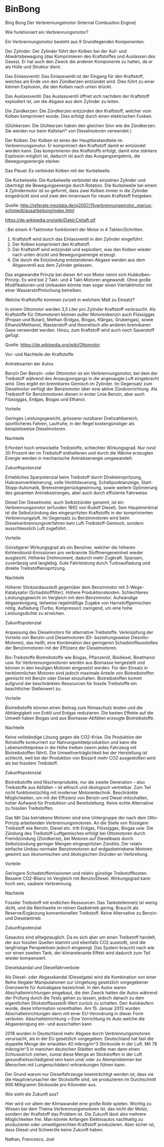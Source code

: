 # BinBong
Bing Bong
Der Verbrennungsmotor (Internal Combustion Engine)

Wie funktioniert ein Verbrennungsmotor?

Ein Verbrennungsmotor besteht aus 9 Grundlegenden Komponenten.

Der Zylinder: Der Zylinder führt den Kolben bei der Auf- und Abwärtsbewegung (das Komprimieren des Kraftstoffes und Auslassen des Gases). Er hat auch den Zweck die anderen Komponente zu halten, da er als Hülle und Struktur dient.

Das Einlassventil: Das Einlassventil ist der Eingang für den Kraftstoff, welches am Ende von den Zündkerzen entzündet wird. Dies führt zu einer kleinen Explosion, die den Kolben nach unten drückt.

Das Auslassventil: Das Auslassventil öffnet sich nachdem der Kraftstoff explodiert ist, um die Abgase aus dem Zylinder zu leiten.

Die Zündkerzen: Die Zündkerzen entzünden den Kraftstoff, welcher vom Kolben komprimiert wurde.
Dies erfolgt durch einen elektrischen Funken.

(Glühkerzen: Die Glühkerzen haben den gleichen Sinn wie die Zündkerzen. Sie werden nur beim Kaltstart* von Dieselmotoren verwendet.) 

Der Kolben: Der Kolben ist eines der Hauptbestandteile im Verbrennungsmotor. Er komprimiert den Kraftstoff damit er entzündet werden kann. Das komprimieren des Kraftstoffs erfolgt, damit eine stärkere Explosion möglich ist, dadurch ist auch das Ausgangsergebnis, die Bewegungsenergie stärker.

Das Pleuel: Es verbindet Kolben mit der Kurbelwelle. 

Die Kurbelwelle: Die Kurbelwelle verbindet die einzelnen Zylinder und überträgt die Bewegungsenergie durch Rotation. Die Kurbelwelle bei einem 4 Zylindermotor ist so geformt, dass zwei Kolben immer in die Zylinder eingedrückt sind und zwei den Innenraum für neuen Kraftstoff freigeben.

Quelle: http://referate.mezdata.de/sj2007/15verbrennungsmotor_marius-schmiedt/ausarbeitung/index.html

https://de.wikipedia.org/wiki/Datei:Cshaft.gif

: 
Bei einem 4-Taktmotor funktioniert der Motor in 4 Takten/Schritten.
1.	Kraftstoff wird durch das Einlassventil in den Zylinder eingeführt.
2.	Der Kolben komprimiert den Kraftstoff.
3.	Der Kraftstoff wird entzündet und explodiert, was den Kolben wieder nach unten drückt und Bewegungsenergie erzeugt.
4.	Die durch die Entzündung entstandenen Abgase werden aus dem Abgasventil aus dem Zylinder gelassen.

Das angewandte Prinzip bei dieser Art von Motor nennt sich Hubkolben-Prinzip. Es wird bei 2 Takt- und 4 Takt-Motoren angewandt. Ohne große Modifikationen und Umbauten könnte man sogar einen Viertaktmotor mit einer Wasserstoffmischung betreiben.

Welche Kraftstoffe kommen zurzeit in welchem Maß zu Einsatz?

In einem Ottomotor werden 3,5 Liter pro Zylinder Kraftstoff verbraucht. 
Als Kraftstoffe für Ottomotoren können außer Motorenbenzin auch Flüssiggas (Propan und Butan), Methan (Erdgas, Biogas, Klärgas, Grubengas), sowie Ethanol/Methanol, Wasserstoff und theoretisch alle anderen brennbaren Gase verwendet werden.
Hinzu, zum Kraftstoff wird auch noch Sauerstoff gefügt.  

Quelle: https://de.wikipedia.org/wiki/Ottomotor

Vor- und Nachteile der Kraftstoffe

Antriebsarten der Autos

Benzin
Der Benzin- oder Ottomotor ist ein Verbrennungsmotor, bei dem der Treibstoff während des Ansaugvorgangs in die angesaugte Luft eingebracht wird. Dies ergibt ein brennbares Gemisch im Zylinder. Im Gegensatz zum Dieselmotor verfügt der Benzinmotor über eine aktive Zündvorrichtung. Als Treibstoff für Benzinmotoren dienen in erster Linie Benzin, aber auch Flüssiggas, Erdgas, Biogas und Ethanol.

Vorteile

Geringes Leistungsgewicht, grösserer nutzbarer Drehzahlbereich, sportlicheres Fahren, Laufruhe, in der Regel kostengünstiger als beispielsweise Dieselmotoren.

Nachteile

Erfordert hoch entwickelte Treibstoffe, schlechter Wirkungsgrad. Nur rund 30 Prozent der im Treibstoff enthaltenen und durch die Wärme erzeugten Energie werden in mechanische Antriebsenergie umgewandelt.

Zukunftspotenzial

Erhebliches Sparpotenzial beim Treibstoff durch Direkteinspritzung, Hubraumverkleinerung, volle Ventilsteuerung, Schaltpunktanzeige, Start-Stopp-Automatik, Bremsenergierückgewinnung, sowie weitere Optimierung des gesamten Antriebsstranges, aber auch durch effiziente Fahrweise.

Diesel
Der Dieselmotor, auch Selbstzünder genannt, ist ein Verbrennungsmotor (erfunden 1892 von Rudolf Diesel). Sein Hauptmerkmal ist die Selbstzündung des eingespritzten Kraftstoffs in der komprimierten Verbrennungsluft. Im Gegensatz zu Benzinmotoren wird beim Dieselverbrennungsverfahren kein Luft-Treibstoff-Gemisch, sondern ausschliesslich Luft zugeführt.

Vorteile

Günstigerer Wirkungsgrad als ein Benziner, welcher die höheren Kohlendioxid-Emissionen pro verbrannte Stoffmengeneinheit wieder ausgleicht. Höheres Drehmoment, dadurch mehr Zugkraft. Sparsam, zuverlässig und langlebig. Gute Fahrleistung durch Turboaufladung und direkte Treibstoffeinspritzung.

Nachteile

Höherer Stickoxidausstoß gegenüber dem Benzinmotor mit 3-Wege-Katalysator (Schadstofffilter). Höhere Produktionskosten. Schlechteres Leistungsgewicht im Vergleich mit dem Benzinmotor. Aufwändige Abgasreinigung, teilweise regelmäßige Zugabe von Harnstoffgemischen nötig. Aufladung (Turbo, Kompressor) zwingend, um eine hohe Leistungsdichte zu erreichen.

Zukunftspotenzial

Anpassung des Dieselmotors für alternative Treibstoffe. Verknüpfung der Vorteile von Benzin-und Dieselmotoren (DI- beziehungsweise Diesotto-Motoren), das heißt, eine Kombination des geringeren Schadstoffausstoßes der Benzinmotoren mit der Effizienz der Dieselmotoren.

Bio-Treibstoffe
Biotreibstoffe wie Biogas, Pflanzenöl, Biodiesel, Bioethanol usw. für Verbrennungsmotoren werden aus Biomasse hergestellt und können in den heutigen Motoren eingesetzt werden. Für den Einsatz in herkömmlichen Motoren sind jedoch maximale Anteile von Biotreibstoffen gemischt mit Benzin oder Diesel einzuhalten. Biotreibstoffen kommt aufgrund der beschränkten Ressourcen für fossile Treibstoffe ein beachtlicher Stellenwert zu.

Vorteile

Biotreibstoffe können einen Beitrag zum Klimaschutz leisten und die Abhängigkeit von Erdöl und Erdgas reduzieren. Die besten Effekte auf die Umwelt haben Biogas und aus Biomasse-Abfällen erzeugte Biotreibstoffe.

Nachteile

Keine vollständige Lösung gegen die CO2-Krise. Die Produktion der Rohstoffe konkurriert zur Nahrungsmittelproduktion und kann die Lebensmittelpreise in die Höhe treiben (wenn jedes Fahrzeug mit Biotreibstoffen fährt). Die Umweltverträglichkeit bei der Herstellung ist schlecht, weil bei der Produktion von Biosprit mehr CO2 ausgestoßen wird als bei fossilem Treibstoff.

Zukunftspotenzial

Biotreibstoffe sind Nischenprodukte, nur die zweite Generation – also Treibstoffe aus Abfällen – ist ethisch und ökologisch vertretbar. Zum Teil nicht funktionstüchtig mit moderner Motorentechnik. Beschränkte Möglichkeiten, um mit der Effizienz von Benzin und Diesel mitzuhalten, hoher Aufwand für Produktion und Bereitstellung. Keine echte Alternative zu fossilen Treibstoffen.

Gas
Mit Gas betriebene Motoren sind eine Untergruppe der nach dem Otto-Prinzip arbeitenden Verbrennungsmotoren. An die Stelle von flüssigem Treibstoff wie Benzin, Diesel etc. tritt Erdgas, Flüssiggas, Biogas usw. Die Zündung des Treibstoff-Luftgemisches erfolgt bei Ottomotoren durch Fremdzündung (Zündkerze), bei Motoren auf Dieselbasis durch Selbstzündung geringer Mengen eingespritzten Zündöls. Der relativ einfache Umbau normaler Benzinmotoren auf erdgasbetriebene Motoren gewinnt aus ökonomischen und ökologischen Gründen an Verbreitung. 

Vorteile

Geringere Schadstoffemissionen und relativ günstige Treibstoffkosten. Bessere CO2-Bilanz im Vergleich mit Benzin/Diesel. Wirkungsgrad kann hoch sein, saubere Verbrennung.

Nachteile

Fossiler Treibstoff mit endlichen Ressourcen. Das Tankstellennetz ist wenig dicht, und die Reichweite im reinen Gasbetrieb gering. Braucht als Reserve/Ergänzung konventionellen Treibstoff. Keine  Alternative zu Benzin- und Dieselantrieb.

Zukunftspotenzial

Gasautos sind alltagstauglich. Da es sich aber um einen Treibstoff handelt, der aus fossilen Quellen stammt und ebenfalls CO2 ausstoßt, sind die langfristige Perspektiven jedoch eingeengt. Das System braucht nach wie vor einen zweiten Tank, der klimarelevante Effekt wird dadurch zum Teil wieder kompensiert.



Dieselskandal und Dieselfahrverbote

Als Diesel- oder Abgasskandal (Dieselgate) wird die Kombination von einer Reihe illegaler Manipulationen zur Umgehung gesetzlich vorgegebener Grenzwerte für Autoabgase bezeichnet.
In den Autos waren Abschalteinrichtungen eingebaut, die den Zweck hatten die Autos während der Prüfung durch die Tests gehen zu lassen, jedoch danach zu dem eigentlichen Stickstoffausstoß-Wert zurück zu schalten. Den Autokäufern wurde, diese Information vorenthalten.
Am 15. Januar 2013 wurden Abschalteinrichtungen dann mit einer EU-Verordnung in dieser Form verboten.
Abschalteinrichtung = Eine Vorrichtung im Auto welche die Abgasreinigung ein- und ausschalten kann

2018 wurden in Deutschland mehr Abgase durch Verbrennungsmotoren verursacht, als in der EU gesetzlich vorgegeben. Deutschland hat fast die doppelte Menge der erlaubten 40 mikrog/m^3 Stickoxide in der Luft. Mit 78 mikrog/m^3 in manchen deutschen Städten wollte man dann einen Schlussstrich ziehen, zumal diese Menge an Stickstoffen in der Luft gesundheitsschädigend sein kann und/ oder zu Atemproblemen bei Menschen mit Lungenschäden/-erkrankungen führen kann. 

Der Grund warum nur Dieselfahrzeuge beeinträchtigt werden ist, dass sie die Hauptverursacher der Stickstoffe sind, sie produzieren im Durchschnitt 906 Milligramm Stickoxide pro Kilometer aus. 



Wie sieht die Zukunft aus?

Hier wird vor allem der Klimawandel eine große Rolle spielen.
Wichtig zu Wissen bei dem Thema Verbrennungsmotoren ist, das nicht der Motor, sondern der Kraftstoff das Problem ist.
Die Zukunft lässt also mehrere Möglichkeiten frei. Man könnte Anfangen Elektroautos nachhaltig zu produzieren oder umweltgerechten Kraftstoff produzieren. Aber sicher ist, dass Diesel und Schweröle keine Zukunft haben.


 
 Nathan, Francesco, Joel
